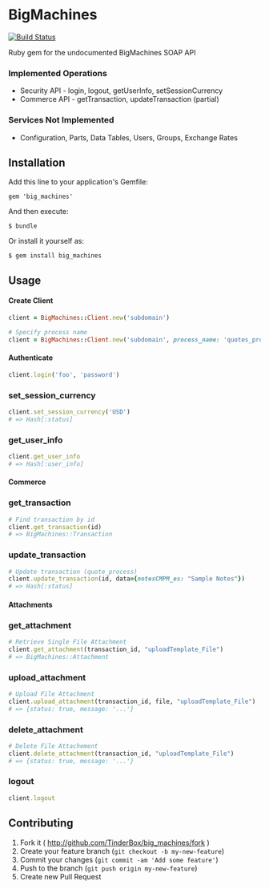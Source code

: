 # BigMachines

[![Build Status](https://travis-ci.org/TinderBox/big_machines.png)](https://travis-ci.org/TinderBox/big_machines)

Ruby gem for the undocumented BigMachines SOAP API

### Implemented Operations

* Security API - login, logout, getUserInfo, setSessionCurrency
* Commerce API - getTransaction, updateTransaction (partial)

### Services Not Implemented

* Configuration, Parts, Data Tables, Users, Groups, Exchange Rates


## Installation

Add this line to your application's Gemfile:

    gem 'big_machines'

And then execute:

    $ bundle

Or install it yourself as:

    $ gem install big_machines

## Usage


#### Create Client

```ruby
client = BigMachines::Client.new('subdomain')
```

```ruby
# Specify process name
client = BigMachines::Client.new('subdomain', process_name: 'quotes_process')
```


#### Authenticate

```ruby
client.login('foo', 'password')
```

### set_session_currency

```ruby
client.set_session_currency('USD')
# => Hash[:status]
```

### get_user_info

```ruby
client.get_user_info
# => Hash[:user_info]
```

#### Commerce

### get_transaction

```ruby
# Find transaction by id
client.get_transaction(id)
# => BigMachines::Transaction
```

### update_transaction

```ruby
# Update transaction (quote_process)
client.update_transaction(id, data={notesCMPM_es: "Sample Notes"})
# => Hash[:status]
```

#### Attachments

### get_attachment

```ruby
# Retrieve Single File Attachment
client.get_attachment(transaction_id, "uploadTemplate_File")
# => BigMachines::Attachment
```

### upload_attachment

```ruby
# Upload File Attachment
client.upload_attachment(transaction_id, file, "uploadTemplate_File")
# => {status: true, message: '...'}
```
### delete_attachment

```ruby
# Delete File Attachement
client.delete_attachment(transaction_id, "uploadTemplate_File")
# => {status: true, message: '...'}
```

### logout

```ruby
client.logout
```


## Contributing

1. Fork it ( http://github.com/TinderBox/big_machines/fork )
2. Create your feature branch (`git checkout -b my-new-feature`)
3. Commit your changes (`git commit -am 'Add some feature'`)
4. Push to the branch (`git push origin my-new-feature`)
5. Create new Pull Request
